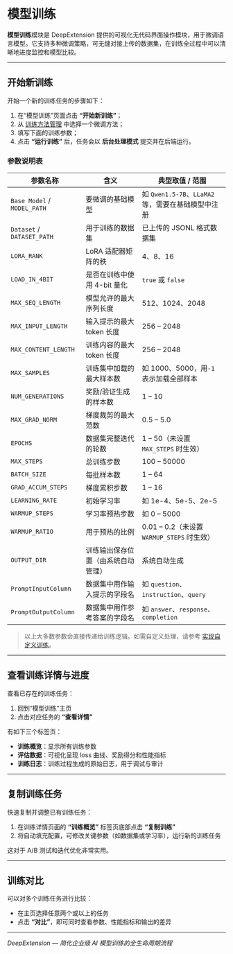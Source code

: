 
# 模型训练

**模型训练**模块是 DeepExtension 提供的可视化无代码界面操作模块，用于微调语言模型。它支持多种微调策略，可无缝对接上传的数据集，在训练全过程中可以清晰地进度监控和模型比较。

---

## 开始新训练

开始一个新的训练任务的步骤如下：

1. 在“模型训练”页面点击 **“开始新训练”**；
2. 从 [训练方法管理](training-methods.zh.md) 中选择一个微调方法；
3. 填写下面的训练参数；
4. 点击 **“运行训练”** 后，任务会以 **后台处理模式** 提交并在后端运行。

### 参数说明表

| **参数名称**             | **含义**                                        | **典型取值 / 范围**                               |
|------------------------|------------------------------------------------|--------------------------------------------------|
| `Base Model` / `MODEL_PATH` | 要微调的基础模型                            | 如 `Qwen1.5-7B`、`LLaMA2`等，需要在基础模型中注册 |
| `Dataset` / `DATASET_PATH` | 用于训练的数据集                              | 已上传的 JSONL 格式数据集                        |
| `LORA_RANK`            | LoRA 适配器矩阵的秩                            | 4、8、16                                          |
| `LOAD_IN_4BIT`         | 是否在训练中使用 4-bit 量化                    | `true` 或 `false`                                |
| `MAX_SEQ_LENGTH`       | 模型允许的最大序列长度                        | 512、1024、2048                                  |
| `MAX_INPUT_LENGTH`     | 输入提示的最大 token 长度                      | 256 – 2048                                       |
| `MAX_CONTENT_LENGTH`   | 训练内容的最大 token 长度                      | 256 – 2048                                       |
| `MAX_SAMPLES`          | 训练集中加载的最大样本数                      | 如 1000、5000，用`-1` 表示加载全部样本                |
| `NUM_GENERATIONS`      | 奖励/验证生成的样本数                          | 1 – 10                                           |
| `MAX_GRAD_NORM`        | 梯度裁剪的最大范数                             | 0.5 – 5.0                                        |
| `EPOCHS`               | 数据集完整迭代的轮数                           | 1 – 50（未设置 `MAX_STEPS` 时生效）              |
| `MAX_STEPS`            | 总训练步数                                     | 100 – 50000                                      |
| `BATCH_SIZE`           | 每批样本数                                     | 1 – 64                                           |
| `GRAD_ACCUM_STEPS`     | 梯度累积步数                                   | 1 – 16                                           |
| `LEARNING_RATE`        | 初始学习率                                     | 如 1e-4、5e-5、2e-5                               |
| `WARMUP_STEPS`         | 学习率预热步数                                 | 如 0 – 5000                                      |
| `WARMUP_RATIO`         | 用于预热的比例                                 | 0.01 – 0.2（未设置 `WARMUP_STEPS` 时生效）       |
| `OUTPUT_DIR`           | 训练输出保存位置（由系统自动管理）             | 系统自动生成                                     |
| `PromptInputColumn`    | 数据集中用作输入提示的字段名                   | 如 `question`、`instruction`、`query`            |
| `PromptOutputColumn`   | 数据集中用作参考答案的字段名                   | 如 `answer`、`response`、`completion`            |

> 以上大多数参数会直接传递给训练逻辑。如需自定义处理，请参考 [实现自定义训练](../developer/implement-own-ai-training.zh.md)。



---

## 查看训练详情与进度

查看已存在的训练任务：

1. 回到“模型训练”主页
2. 点击对应任务的 **“查看详情”**

有如下三个标签页：

- **训练概览**：显示所有训练参数
- **评估数据**：可视化呈现 loss 曲线、奖励得分和性能指标
- **训练日志**：训练过程生成的原始日志，用于调试与审计

---

## 复制训练任务

快速复制并调整已有训练任务：

1. 在训练详情页面的 **“训练概览”** 标签页底部点击 **“复制训练”**
2. 将自动填充配置，可修改关键参数（如数据集或学习率），运行新的训练任务

这对于 A/B 测试和迭代优化非常实用。

---

## 训练对比

可以对多个训练任务进行比较：

- 在主页选择任意两个或以上的任务
- 点击 **“对比”**，即可同时查看参数、性能指标和输出的差异

---

*DeepExtension — 简化企业级 AI 模型训练的全生命周期流程*
